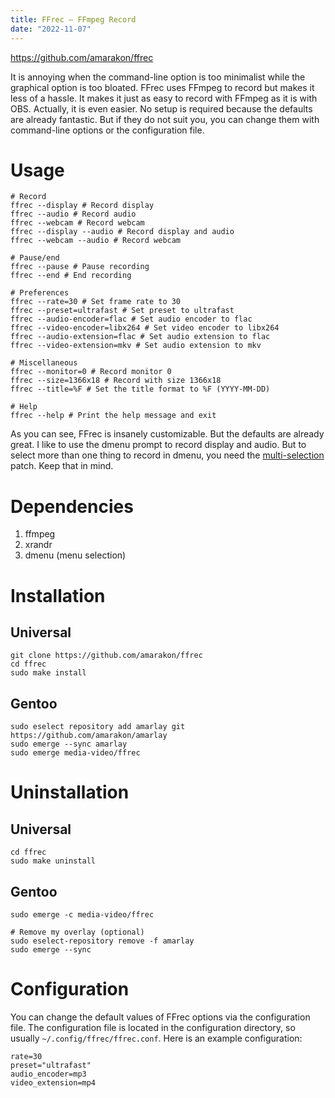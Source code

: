 ```yaml
---
title: FFrec – FFmpeg Record
date: "2022-11-07"
---
```


https://github.com/amarakon/ffrec

It is annoying when the command-line option is too minimalist while the graphical option is too bloated.
FFrec uses FFmpeg to record but makes it less of a hassle.
It makes it just as easy to record with FFmpeg as it is with OBS.
Actually, it is even easier.
No setup is required because the defaults are already fantastic.
But if they do not suit you, you can change them with command-line options or the configuration file.

# Usage

```shell
# Record
ffrec --display # Record display
ffrec --audio # Record audio
ffrec --webcam # Record webcam
ffrec --display --audio # Record display and audio
ffrec --webcam --audio # Record webcam

# Pause/end
ffrec --pause # Pause recording
ffrec --end # End recording

# Preferences
ffrec --rate=30 # Set frame rate to 30
ffrec --preset=ultrafast # Set preset to ultrafast
ffrec --audio-encoder=flac # Set audio encoder to flac
ffrec --video-encoder=libx264 # Set video encoder to libx264
ffrec --audio-extension=flac # Set audio extension to flac
ffrec --video-extension=mkv # Set audio extension to mkv

# Miscellaneous
ffrec --monitor=0 # Record monitor 0
ffrec --size=1366x18 # Record with size 1366x18
ffrec --title=%F # Set the title format to %F (YYYY-MM-DD)

# Help
ffrec --help # Print the help message and exit
```

As you can see, FFrec is insanely customizable.
But the defaults are already great.
I like to use the dmenu prompt to record display and audio.
But to select more than one thing to record in dmenu, you need the [multi-selection](https://tools.suckless.org/dmenu/patches/multi-selection/) patch.
Keep that in mind.

# Dependencies

1. ffmpeg
1. xrandr
1. dmenu (menu selection)

# Installation

## Universal

```shell
git clone https://github.com/amarakon/ffrec
cd ffrec
sudo make install
```

## Gentoo

```shell
sudo eselect repository add amarlay git https://github.com/amarakon/amarlay
sudo emerge --sync amarlay
sudo emerge media-video/ffrec
```

# Uninstallation

## Universal

```shell
cd ffrec
sudo make uninstall
```

## Gentoo

```shell
sudo emerge -c media-video/ffrec

# Remove my overlay (optional)
sudo eselect-repository remove -f amarlay
sudo emerge --sync
```

# Configuration

You can change the default values of FFrec options via the configuration file.
The configuration file is located in the configuration directory, so usually `~/.config/ffrec/ffrec.conf`.
Here is an example configuration:

```shell
rate=30
preset="ultrafast"
audio_encoder=mp3
video_extension=mp4
```

